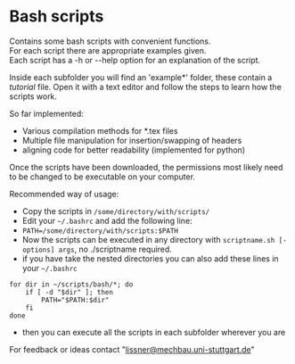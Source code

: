 # Bash scripts

Contains some bash scripts with convenient functions.   
For each script there are appropriate examples given.  
Each script has a -h or --help option for an explanation of the script.  

Inside each subfolder you will find an 'example\*' folder, these contain a _tutorial_ file. Open it with a text editor and follow the steps to learn how the scripts work.

So far implemented:  
- Various compilation methods for \*.tex files  
- Multiple file manipulation for insertion/swapping of headers  
- aligning code for better readability (implemented for python)

Once the scripts have been downloaded, the permissions most likely need to be changed to be executable on your computer.

Recommended way of usage:  
- Copy the scripts in `/some/directory/with/scripts/`
- Edit your `~/.bashrc` and add the following line:  
- `PATH=/some/directory/with/scripts:$PATH`
- Now the scripts can be executed in any directory with `scriptname.sh [-options] args`, no ./scriptname required.
- if you have take the nested directories you can also add these lines in your `~/.bashrc`
```
for dir in ~/scripts/bash/*; do
    if [ -d "$dir" ]; then
        PATH="$PATH:$dir"
    fi
done
```
- then you can execute all the scripts in each subfolder wherever you are
 
 
For feedback or ideas contact "lissner@mechbau.uni-stuttgart.de"
